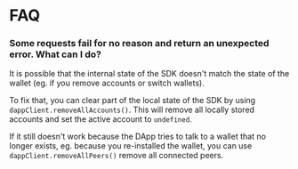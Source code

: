 # FAQ

### Some requests fail for no reason and return an unexpected error. What can I do?

It is possible that the internal state of the SDK doesn't match the state of the wallet (eg. if you remove accounts or switch wallets).

To fix that, you can clear part of the local state of the SDK by using `dappClient.removeAllAccounts()`. This will remove all locally stored accounts and set the active account to `undefined`.

If it still doesn't work because the DApp tries to talk to a wallet that no longer exists, eg. because you re-installed the wallet, you can use `dappClient.removeAllPeers()` remove all connected peers.
